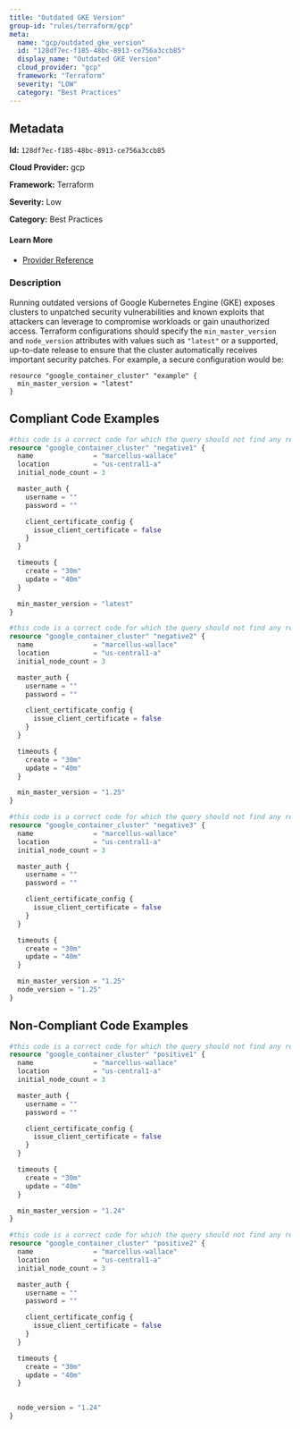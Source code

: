 ```yaml
---
title: "Outdated GKE Version"
group-id: "rules/terraform/gcp"
meta:
  name: "gcp/outdated_gke_version"
  id: "128df7ec-f185-48bc-8913-ce756a3ccb85"
  display_name: "Outdated GKE Version"
  cloud_provider: "gcp"
  framework: "Terraform"
  severity: "LOW"
  category: "Best Practices"
---
```

## Metadata

**Id:** `128df7ec-f185-48bc-8913-ce756a3ccb85`

**Cloud Provider:** gcp

**Framework:** Terraform

**Severity:** Low

**Category:** Best Practices

#### Learn More

 - [Provider Reference](https://registry.terraform.io/providers/hashicorp/google/latest/docs/resources/container_cluster#master_version)

### Description

 Running outdated versions of Google Kubernetes Engine (GKE) exposes clusters to unpatched security vulnerabilities and known exploits that attackers can leverage to compromise workloads or gain unauthorized access. Terraform configurations should specify the `min_master_version` and `node_version` attributes with values such as `"latest"` or a supported, up-to-date release to ensure that the cluster automatically receives important security patches. For example, a secure configuration would be:

```
resource "google_container_cluster" "example" {
  min_master_version = "latest"
}
```


## Compliant Code Examples
```terraform
#this code is a correct code for which the query should not find any result
resource "google_container_cluster" "negative1" {
  name               = "marcellus-wallace"
  location           = "us-central1-a"
  initial_node_count = 3

  master_auth {
    username = ""
    password = ""

    client_certificate_config {
      issue_client_certificate = false
    }
  }

  timeouts {
    create = "30m"
    update = "40m"
  }

  min_master_version = "latest"
}

#this code is a correct code for which the query should not find any result
resource "google_container_cluster" "negative2" {
  name               = "marcellus-wallace"
  location           = "us-central1-a"
  initial_node_count = 3

  master_auth {
    username = ""
    password = ""

    client_certificate_config {
      issue_client_certificate = false
    }
  }

  timeouts {
    create = "30m"
    update = "40m"
  }

  min_master_version = "1.25"
}

#this code is a correct code for which the query should not find any result
resource "google_container_cluster" "negative3" {
  name               = "marcellus-wallace"
  location           = "us-central1-a"
  initial_node_count = 3

  master_auth {
    username = ""
    password = ""

    client_certificate_config {
      issue_client_certificate = false
    }
  }

  timeouts {
    create = "30m"
    update = "40m"
  }

  min_master_version = "1.25"
  node_version = "1.25"
}

```
## Non-Compliant Code Examples
```terraform
#this code is a correct code for which the query should not find any result
resource "google_container_cluster" "positive1" {
  name               = "marcellus-wallace"
  location           = "us-central1-a"
  initial_node_count = 3

  master_auth {
    username = ""
    password = ""

    client_certificate_config {
      issue_client_certificate = false
    }
  }

  timeouts {
    create = "30m"
    update = "40m"
  }

  min_master_version = "1.24"
}

#this code is a correct code for which the query should not find any result
resource "google_container_cluster" "positive2" {
  name               = "marcellus-wallace"
  location           = "us-central1-a"
  initial_node_count = 3

  master_auth {
    username = ""
    password = ""

    client_certificate_config {
      issue_client_certificate = false
    }
  }

  timeouts {
    create = "30m"
    update = "40m"
  }

  
  node_version = "1.24"
}

```
